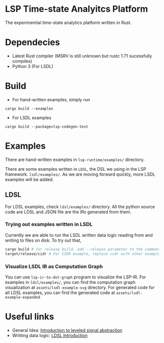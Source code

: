 # LSP Time-state Analyitcs Platform

The experimential time-state analytics platform written in Rust.

# Dependecies

- Latest Rust compiler (MSRV is still unknown but rustc 1.71 sucessfully compiles)
- Python 3 (For LSDL)

# Build

- For hand-written examples, simply run
  
```
cargo build --examples
```

- For LSDL examples

```
cargo build --package=lsp-codegen-test
```

# Examples

There are hand-written examples in `lsp-runtime/examples/` directory.

There are some examples written in `LDSL`, the DSL we using in the LSP framework. `lsdl/examples/`. As we are moving forward quickly, more LSDL examples will be added.

## LDSL

For LDSL examples, check `ldsl/examples/` directory. All the python source code are LDSL and JSON file are the IRs generated from them.

### Trying out examples written in LSDL

Currently we are able to run the LSDL written data logic reading from and writing to files on disk. 
To try out that,

```zsh
cargo build # for release build, add --release parameter to the command
target/release/cidr # For CIDR example, replace cidr with other example names to try out other examples
```

### Visualize LSDL IR as Computation Graph

You can use `lsp-ir-to-dot-graph` program to visualize the LSP-IR.
For examples in `ldsl/examples/`, you can find the computation graph visualization at `assets/lsdl-example-svg` directory.
For generated code for all LDSL examples, you can find the generated code at `assets/lsdl-example-expanded`

# Useful links

- General Idea: [Introduction to leveled signal abstraction](https://conviva.atlassian.net/wiki/spaces/~712020f765b3b30d0e446096dbfeb73b527a21/pages/1879934386/LSP+High+Level+Design)
- Writting data logic: [LDSL Introduction](https://conviva.atlassian.net/wiki/spaces/~712020f765b3b30d0e446096dbfeb73b527a21/pages/1903166610/The+LSDL+Specification)